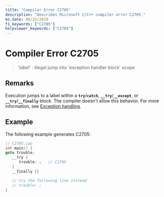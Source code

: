 ```yaml
---
title: "Compiler Error C2705"
description: "Describes Microsoft C/C++ compiler error C2705."
ms.date: 08/25/2020
f1_keywords: ["C2705"]
helpviewer_keywords: ["C2705"]
---
```

# Compiler Error C2705

> '*label*' : illegal jump into 'exception handler block' scope

## Remarks

Execution jumps to a label within a **`try`**/**`catch`**, **`__try`**/**`__except`**, or **`__try`**/**`__finally`** block. The compiler doesn't allow this behavior. For more information, see [Exception handling](../../cpp/exception-handling-in-visual-cpp.md).

## Example

The following example generates C2705:

```cpp
// C2705.cpp
int main() {
goto trouble;
   __try {
      trouble: ;   // C2705
   }
   __finally {}

   // try the following line instead
   // trouble: ;
}
```
